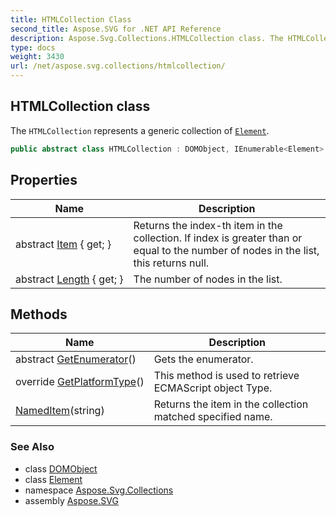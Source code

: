 ```yaml
---
title: HTMLCollection Class
second_title: Aspose.SVG for .NET API Reference
description: Aspose.Svg.Collections.HTMLCollection class. The HTMLCollection represents a generic collection of Element
type: docs
weight: 3430
url: /net/aspose.svg.collections/htmlcollection/
---
```

## HTMLCollection class

The `HTMLCollection` represents a generic collection of [`Element`](../../aspose.svg.dom/element/).

```csharp
public abstract class HTMLCollection : DOMObject, IEnumerable<Element>
```

## Properties

| Name | Description |
| --- | --- |
| abstract [Item](../../aspose.svg.collections/htmlcollection/item/) { get; } | Returns the index-th item in the collection. If index is greater than or equal to the number of nodes in the list, this returns null. |
| abstract [Length](../../aspose.svg.collections/htmlcollection/length/) { get; } | The number of nodes in the list. |

## Methods

| Name | Description |
| --- | --- |
| abstract [GetEnumerator](../../aspose.svg.collections/htmlcollection/getenumerator/)() | Gets the enumerator. |
| override [GetPlatformType](../../aspose.svg.collections/htmlcollection/getplatformtype/)() | This method is used to retrieve ECMAScript object Type. |
| [NamedItem](../../aspose.svg.collections/htmlcollection/nameditem/)(string) | Returns the item in the collection matched specified name. |

### See Also

* class [DOMObject](../../aspose.svg.dom/domobject/)
* class [Element](../../aspose.svg.dom/element/)
* namespace [Aspose.Svg.Collections](../../aspose.svg.collections/)
* assembly [Aspose.SVG](../../)
